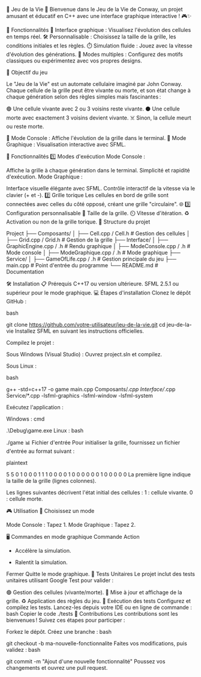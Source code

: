 🌟 Jeu de la Vie 🧬
Bienvenue dans le Jeu de la Vie de Conway, un projet amusant et éducatif en C++ avec une interface graphique interactive ! 🎮✨

🚀 Fonctionnalités
🎨 Interface graphique : Visualisez l'évolution des cellules en temps réel.
🛠️ Personnalisable : Choisissez la taille de la grille, les conditions initiales et les règles.
⏱️ Simulation fluide : Jouez avec la vitesse d'évolution des générations.
🔄 Modes multiples : Configurez des motifs classiques ou expérimentez avec vos propres designs.

🎯 Objectif du jeu

Le "Jeu de la Vie" est un automate cellulaire imaginé par John Conway. Chaque cellule de la grille peut être vivante ou morte, et son état change à chaque génération selon des règles simples mais fascinantes :

🟢 Une cellule vivante avec 2 ou 3 voisins reste vivante.
⚫ Une cellule morte avec exactement 3 voisins devient vivante.
☠️ Sinon, la cellule meurt ou reste morte.

🌌 Mode Console : Affiche l'évolution de la grille dans le terminal.
🎨 Mode Graphique : Visualisation interactive avec SFML.

🚀 Fonctionnalités
1️⃣ Modes d'exécution
Mode Console :

Affiche la grille à chaque génération dans le terminal.
Simplicité et rapidité d'exécution.
Mode Graphique :

Interface visuelle élégante avec SFML.
Contrôle interactif de la vitesse via le clavier (+ et -).
2️⃣ Grille torique
Les cellules en bord de grille sont connectées avec celles du côté opposé, créant une grille "circulaire". 🌐
3️⃣ Configuration personnalisable
📏 Taille de la grille.
⏲️ Vitesse d'itération.
♻️ Activation ou non de la grille torique.
📂 Structure du projet


Project
├── Composants/
│   ├── Cell.cpp / Cell.h           # Gestion des cellules
│   ├── Grid.cpp / Grid.h           # Gestion de la grille
├── Interface/
│   ├── GraphicEngine.cpp / .h      # Rendu graphique
│   ├── ModeConsole.cpp / .h        # Mode console
│   ├── ModeGraphique.cpp / .h      # Mode graphique
├── Service/
│   ├── GameOfLife.cpp / .h         # Gestion principale du jeu
├── main.cpp                        # Point d'entrée du programme
└── README.md                       # Documentation

🛠️ Installation
📋 Prérequis
C++17 ou version ultérieure.
SFML 2.5.1 ou supérieur pour le mode graphique.
💻 Étapes d'installation
Clonez le dépôt GitHub :

bash

git clone https://github.com/votre-utilisateur/jeu-de-la-vie.git
cd jeu-de-la-vie
Installez SFML en suivant les instructions officielles.

Compilez le projet :

Sous Windows (Visual Studio) : Ouvrez project.sln et compilez.

Sous Linux :

bash

g++ -std=c++17 -o game main.cpp Composants/*.cpp Interface/*.cpp Service/*.cpp -lsfml-graphics -lsfml-window -lsfml-system

Exécutez l'application :

Windows :
cmd

.\Debug\game.exe
Linux :
bash

./game
📊 Fichier d'entrée
Pour initialiser la grille, fournissez un fichier d'entrée au format suivant :

plaintext

5 5
0 1 0 0 0
1 1 1 0 0
0 0 1 0 0
0 0 0 0 1
0 0 0 0 0
La première ligne indique la taille de la grille (lignes colonnes).

Les lignes suivantes décrivent l'état initial des cellules :
1 : cellule vivante.
0 : cellule morte.

🎮 Utilisation
🎲 Choisissez un mode

Mode Console : Tapez 1.
Mode Graphique : Tapez 2.

🖥️ Commandes en mode graphique
Commande	Action

+	Accélère la simulation.
-	Ralentit la simulation.
  
Fermer	Quitte le mode graphique.
🧪 Tests Unitaires
Le projet inclut des tests unitaires utilisant Google Test pour valider :

🟢 Gestion des cellules (vivante/morte).
📏 Mise à jour et affichage de la grille.
♻️ Application des règles du jeu.
🔧 Exécution des tests
Configurez et compilez les tests.
Lancez-les depuis votre IDE ou en ligne de commande :
bash
Copier le code
./tests
🤝 Contributions
Les contributions sont les bienvenues ! Suivez ces étapes pour participer :

Forkez le dépôt.
Créez une branche :
bash

git checkout -b ma-nouvelle-fonctionnalite
Faites vos modifications, puis validez :
bash

git commit -m "Ajout d'une nouvelle fonctionnalité"
Poussez vos changements et ouvrez une pull request.
